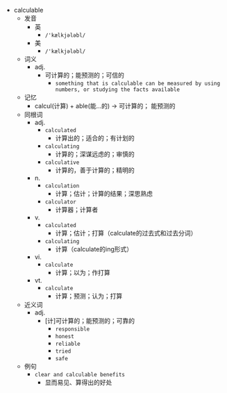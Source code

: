 - calculable
  - 发音
    - 英
      - `/'kælkjələbl/`
    - 美
      - `/'kælkjələbl/`
  - 词义
    - adj.
      - 可计算的；能预测的；可信的
        - `something that is calculable can be measured by using numbers, or studying the facts available`
  - 记忆
    - calcul(计算) + able(能…的) → 可计算的； 能预测的
  - 同根词
    - adj.
      - `calculated`
        - 计算出的；适合的；有计划的
      - `calculating`
        - 计算的；深谋远虑的；审慎的
      - `calculative`
        - 计算的，善于计算的；精明的
    - n.
      - `calculation`
        - 计算；估计；计算的结果；深思熟虑
      - `calculator`
        - 计算器；计算者
    - v.
      - `calculated`
        - 计算；估计；打算（calculate的过去式和过去分词）
      - `calculating`
        - 计算（calculate的ing形式）
    - vi.
      - `calculate`
        - 计算；以为；作打算
    - vt.
      - `calculate`
        - 计算；预测；认为；打算
  - 近义词
    - adj.
      - [计]可计算的；能预测的；可靠的
        - `responsible`
        - `honest`
        - `reliable`
        - `tried`
        - `safe`
  - 例句
    - `clear and calculable benefits`
      - 显而易见、算得出的好处

